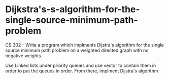 # Dijkstra's-s-algorithm-for-the-single-source-minimum-path-problem
CS 302 - Write a program which implments Dijstra's algorithm for the single source minimum path problem on a weighted directed graph with no negative weights.

Use Linked lists under priority queues and use vector to contain them in order to put the queues in order. From there, implment Dijstra's algorithm

